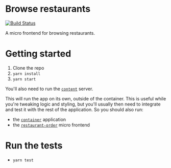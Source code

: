 # Browse restaurants

[![Build Status](https://travis-ci.org/micro-frontends-demo/browse.svg?branch=master)](https://travis-ci.org/micro-frontends-demo/browse)

A micro frontend for browsing restaurants.

# Getting started

1. Clone the repo
2. `yarn install`
3. `yarn start`

You'll also need to run the [`content`](https://github.com/micro-frontends-demo/content) server.

This will run the app on its own, outside of the container. This is useful while
you're tweaking logic and styling, but you'll usually then need to integrate and
test it with the rest of the application. So you should also run:

- the [`container`](https://github.com/micro-frontends-demo/container/) application
- the [`restaurant-order`](https://github.com/micro-frontends-demo/restaurant-order) micro frontend

# Run the tests

- `yarn test`
